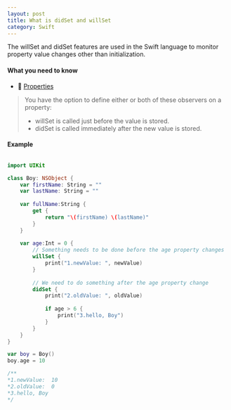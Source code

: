 ```yaml
---
layout: post
title: What is didSet and willSet
category: Swift
---
```


The willSet and didSet features are used in the Swift language to monitor property value changes other than initialization.

#### What you need to know

-   [Properties](https://docs.swift.org/swift-book/LanguageGuide/Properties.html)

> You have the option to define either or both of these observers on a property:
> - willSet is called just before the value is stored.
> - didSet is called immediately after the new value is stored.

#### Example

```swift

import UIKit

class Boy: NSObject {
    var firstName: String = ""
    var lastName: String = ""
    
    var fullName:String {
        get {
            return "\(firstName) \(lastName)"
        }
    }
    
    var age:Int = 0 {
        // Something needs to be done before the age property changes
        willSet {
            print("1.newValue: ", newValue)
        }
        
        // We need to do something after the age property change
        didSet {
            print("2.oldValue: ", oldValue)
            
            if age > 6 {
                print("3.hello, Boy")
            }
        }
    }
}

var boy = Boy()
boy.age = 10

/**
*1.newValue:  10
*2.oldValue:  0
*3.hello, Boy
*/


```